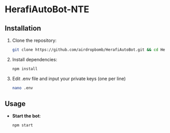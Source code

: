 # HerafiAutoBot-NTE
## Installation

1. Clone the repository:

   ```bash
   git clone https://github.com/airdropbomb/HerafiAutoBot.git && cd HerafiAutoBot
   ```

2. Install dependencies:

   ```bash
   npm install
   ```

3. Edit .env file and input your private keys (one per line)

   ```bash
   nano .env
   ```

## Usage

- **Start the bot**:

  ```bash
  npm start
  ```
